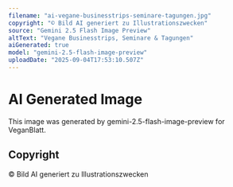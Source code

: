 ```yaml
---
filename: "ai-vegane-businesstrips-seminare-tagungen.jpg"
copyright: "© Bild AI generiert zu Illustrationszwecken"
source: "Gemini 2.5 Flash Image Preview"
altText: "Vegane Businesstrips, Seminare & Tagungen"
aiGenerated: true
model: "gemini-2.5-flash-image-preview"
uploadDate: "2025-09-04T17:53:10.507Z"
---
```


# AI Generated Image

This image was generated by gemini-2.5-flash-image-preview for VeganBlatt.

## Copyright
© Bild AI generiert zu Illustrationszwecken
